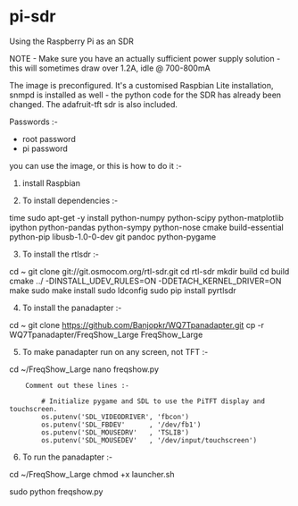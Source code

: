 # pi-sdr
Using the Raspberry Pi as an SDR

NOTE - Make sure you have an actually sufficient power supply solution - this will sometimes draw over 1.2A, idle @ 700-800mA

The image is preconfigured.  It's a customised Raspbian Lite installation, snmpd is installed as well - the python code for the SDR has already been changed.  The adafruit-tft sdr is also included.

Passwords :-

  *   root      password
  *   pi        password
  
you can use the image, or this is how to do it :-

1. install Raspbian

2. To install dependencies :-

time sudo apt-get -y install python-numpy python-scipy python-matplotlib ipython python-pandas python-sympy python-nose cmake build-essential python-pip libusb-1.0-0-dev git pandoc python-pygame

3. To install the rtlsdr :-

cd ~
git clone git://git.osmocom.org/rtl-sdr.git
cd rtl-sdr
mkdir build
cd build
cmake ../ -DINSTALL_UDEV_RULES=ON -DDETACH_KERNEL_DRIVER=ON
make
sudo make install
sudo ldconfig
sudo pip install pyrtlsdr

4. To install the panadapter :-

cd ~
git clone https://github.com/Banjopkr/WQ7Tpanadapter.git
cp -r WQ7Tpanadapter/FreqShow_Large FreqShow_Large

5. To make panadapter run on any screen, not TFT :-

cd ~/FreqShow_Large
nano freqshow.py

		Comment out these lines :-
		
		    # Initialize pygame and SDL to use the PiTFT display and touchscreen.
			os.putenv('SDL_VIDEODRIVER', 'fbcon')
			os.putenv('SDL_FBDEV'      , '/dev/fb1')
			os.putenv('SDL_MOUSEDRV'   , 'TSLIB')
			os.putenv('SDL_MOUSEDEV'   , '/dev/input/touchscreen')
6. To run the panadapter :-

cd ~/FreqShow_Large
chmod +x launcher.sh

sudo python freqshow.py

